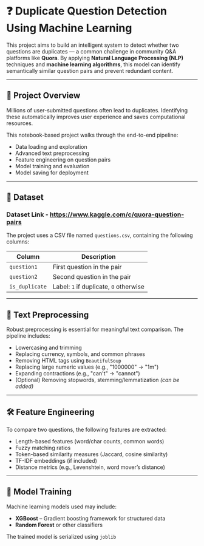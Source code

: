 # ❓ Duplicate Question Detection Using Machine Learning

This project aims to build an intelligent system to detect whether two questions are duplicates — a common challenge in community Q&A platforms like **Quora**. By applying **Natural Language Processing (NLP)** techniques and **machine learning algorithms**, this model can identify semantically similar question pairs and prevent redundant content.

---

## 🚀 Project Overview

Millions of user-submitted questions often lead to duplicates. Identifying these automatically improves user experience and saves computational resources.

This notebook-based project walks through the end-to-end pipeline:
- Data loading and exploration
- Advanced text preprocessing
- Feature engineering on question pairs
- Model training and evaluation
- Model saving for deployment

---

## 📂 Dataset

### Dataset Link - https://www.kaggle.com/c/quora-question-pairs

The project uses a CSV file named `questions.csv`, containing the following columns:

| Column        | Description                          |
|---------------|--------------------------------------|
| `question1`   | First question in the pair           |
| `question2`   | Second question in the pair          |
| `is_duplicate`| Label: `1` if duplicate, `0` otherwise |

---

## 🧼 Text Preprocessing

Robust preprocessing is essential for meaningful text comparison. The pipeline includes:
- Lowercasing and trimming
- Replacing currency, symbols, and common phrases
- Removing HTML tags using `BeautifulSoup`
- Replacing large numeric values (e.g., "1000000" → "1m")
- Expanding contractions (e.g., "can't" → "cannot")
- (Optional) Removing stopwords, stemming/lemmatization *(can be added)*

---

## 🛠️ Feature Engineering

To compare two questions, the following features are extracted:

- Length-based features (word/char counts, common words)
- Fuzzy matching ratios
- Token-based similarity measures (Jaccard, cosine similarity)
- TF-IDF embeddings (if included)
- Distance metrics (e.g., Levenshtein, word mover’s distance)

---

## 🤖 Model Training

Machine learning models used may include:

- **XGBoost** – Gradient boosting framework for structured data
- **Random Forest** or other classifiers

The trained model is serialized using `joblib`
